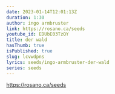 ```yaml
---
date: 2023-01-14T12:01:13Z
duration: 1:30
author: ingo armbruster
link: https://rosano.ca/seeds
youtube_id: EDUbE03TzQY
title: der wald
hasThumb: true
isPublished: true
slug: lcvwdpns
lyrics: seeds/ingo-armbruster-der-wald
series: seeds
---
```

https://rosano.ca/seeds
